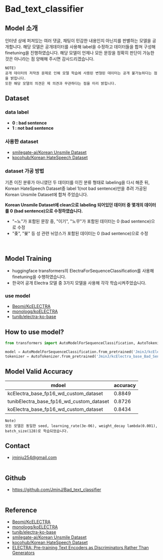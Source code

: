 # Bad_text_classifier

## Model 소개
인터넷 상에 퍼져있는 여러 댓글, 채팅이 민감한 내용인지 아닌지를 판별하는 모델을 공개합니다. 해당 모델은 공개데이터를 사용해 label을 수정하고 데이터들을 합쳐 구성해 finetuning을 진행하였습니다. 해당 모델이 언제나 모든 문장을 정확히 판단이 가능한 것은 아니라는 점 양해해 주시면 감사드리겠습니다.
```
NOTE)
공개 데이터의 저작권 문제로 인해 모델 학습에 사용된 변형된 데이터는 공개 불가능하다는 점을 밝힙니다.
또한 해당 모델의 의견은 제 의견과 무관하다는 점을 미리 밝힙니다.
```

## Dataset
### data label
* **0 : bad sentence**
* **1 : not bad sentence**
### 사용한 dataset
* [smilegate-ai/Korean Unsmile Dataset](https://github.com/smilegate-ai/korean_unsmile_dataset)
* [kocohub/Korean HateSpeech Dataset](https://github.com/kocohub/korean-hate-speech)
### dataset 가공 방법
기존 이진 분류가 아니였던 두 데이터를 이진 분류 형태로 labeling을 다시 해준 뒤, Korean HateSpeech Dataset중 label 1(not bad sentence)만을 추려 가공된 Korean Unsmile Dataset에 합쳐 주었습니다.
</br>

**Korean Unsmile Dataset에 clean으로 labeling 되어있던 데이터 중 몇개의 데이터를 0 (bad sentence)으로 수정하였습니다.**
* "~노"가 포함된 문장 중, "이기", "노무"가 포함된 데이터는 0 (bad sentence)으로 수정
* "좆", "봊" 등 성 관련 뉘앙스가 포함된 데이터는 0 (bad sentence)으로 수정
</br>

## Model Training
* huggingface transformers의 ElectraForSequenceClassification를 사용해 finetuning을 수행하였습니다.
* 한국어 공개 Electra 모델 중 3가지 모델을 사용해 각각 학습시켜주었습니다.
### use model
* [Beomi/KcELECTRA](https://github.com/Beomi/KcELECTRA)
* [monologg/koELECTRA](https://github.com/monologg/KoELECTRA)
* [tunib/electra-ko-base](https://huggingface.co/tunib/electra-ko-base)

## How to use model?
```PYTHON
from transformers import AutoModelForSequenceClassification, AutoTokenizer

model = AutoModelForSequenceClassification.from_pretrained('JminJ/kcElectra_base_Bad_Sentence_Classifier')
tokenizer = AutoTokenizer.from_pretrained('JminJ/kcElectra_base_Bad_Sentence_Classifier')
```

## Model Valid Accuracy
| mdoel | accuracy |
| ---------- | ---------- |
| kcElectra_base_fp16_wd_custom_dataset | 0.8849 |
| tunibElectra_base_fp16_wd_custom_dataset | 0.8726 |
| koElectra_base_fp16_wd_custom_dataset | 0.8434 |
```
Note)
모든 모델은 동일한 seed, learning_rate(3e-06), weight_decay lambda(0.001), batch_size(128)로 학습되었습니다.
```

## Contact
* jminju254@gmail.com
</br></br>

## Github
* https://github.com/JminJ/Bad_text_classifier
</br></br>

## Reference
* [Beomi/KcELECTRA](https://github.com/Beomi/KcELECTRA)
* [monologg/koELECTRA](https://github.com/monologg/KoELECTRA)
* [tunib/electra-ko-base](https://huggingface.co/tunib/electra-ko-base)
* [smilegate-ai/Korean Unsmile Dataset](https://github.com/smilegate-ai/korean_unsmile_dataset)
* [kocohub/Korean HateSpeech Dataset](https://github.com/kocohub/korean-hate-speech)
* [ELECTRA: Pre-training Text Encoders as Discriminators Rather Than Generators](https://arxiv.org/abs/2003.10555)
